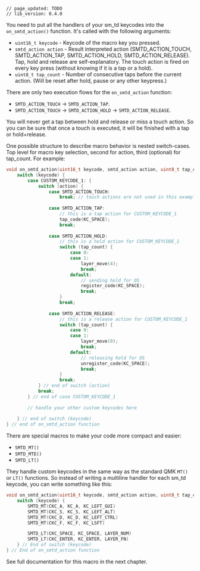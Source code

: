 ```
// page_updated: TODO
// lib_version: 0.4.0
```

You need to put all the handlers of your sm_td keycodes into the `on_smtd_action()` function. It's called with the following arguments:
- `uint16_t keycode` - Keycode of the macro key you pressed.
- `smtd_action action` - Result interpreted action (SMTD_ACTION_TOUCH, SMTD_ACTION_TAP, SMTD_ACTION_HOLD, SMTD_ACTION_RELEASE). Tap, hold and release are self-explanatory. The touch action is fired on every key press (without knowing if it is a tap or a hold).
- `uint8_t tap_count` - Number of consecutive taps before the current action. (Will be reset after hold, pause or any other keypress.)

There are only two execution flows for the `on_smtd_action` function:
- `SMTD_ACTION_TOUCH` → `SMTD_ACTION_TAP`.
- `SMTD_ACTION_TOUCH` → `SMTD_ACTION_HOLD` → `SMTD_ACTION_RELEASE`.

You will never get a tap between hold and release or miss a touch action. So you can be sure that once a touch is executed, it will be finished with a tap or hold+release.

One possible structure to describe macro behavior is nested switch-cases. Top level for macro key selection, second for action, third (optional) for tap_count. For example:

```c
void on_smtd_action(uint16_t keycode, smtd_action action, uint8_t tap_count) {
    switch (keycode) {
        case CUSTOM_KEYCODE_1: {
            switch (action) {
                case SMTD_ACTION_TOUCH:
                    break; // touch actions are not used in this example  
                    
                case SMTD_ACTION_TAP: 
                    // this is a tap action for CUSTOM_KEYCODE_1
                    tap_code(KC_SPACE);
                    break;
                    
                case SMTD_ACTION_HOLD:
                    // this is a hold action for CUSTOM_KEYCODE_1
                    switch (tap_count) {
                        case 0:
                        case 1:
                            layer_move(4);
                            break;
                        default:
                            // sending hold for OS
                            register_code(KC_SPACE); 
                            break;
                    }
                    break;
                    
                case SMTD_ACTION_RELEASE:
                    // this is a release action for CUSTOM_KEYCODE_1
                    switch (tap_count) {
                        case 0:
                        case 1:
                            layer_move(0);
                            break;
                        default:
                            // releasing hold for OS
                            unregister_code(KC_SPACE);
                            break;
                    }
                    break;
            } // end of switch (action)
            break;
        } // end of case CUSTOM_KEYCODE_1
            
        // handle your other custom keycodes here
        
    } // end of switch (keycode)
} // end of on_smtd_action function
```

There are special macros to make your code more compact and easier:
- `SMTD_MT()`
- `SMTD_MTE()`
- `SMTD_LT()`

They handle custom keycodes in the same way as the standard QMK `MT()` or `LT()` functions.
So instead of writing a multiline handler for each sm_td keycode, you can write something like this:

```c
void on_smtd_action(uint16_t keycode, smtd_action action, uint8_t tap_count) {
    switch (keycode) {
        SMTD_MT(CKC_A, KC_A, KC_LEFT_GUI)
        SMTD_MT(CKC_S, KC_S, KC_LEFT_ALT)
        SMTD_MT(CKC_D, KC_D, KC_LEFT_CTRL)
        SMTD_MT(CKC_F, KC_F, KC_LSFT)

        SMTD_LT(CKC_SPACE, KC_SPACE, LAYER_NUM)
        SMTD_LT(CKC_ENTER, KC_ENTER, LAYER_FN)
    } // End of switch (keycode)
} // End of on_smtd_action function
```

See full documentation for this macro in the next chapter.
